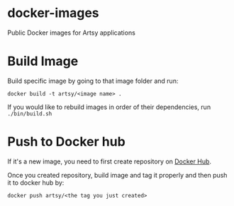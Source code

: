 # docker-images

Public Docker images for Artsy applications

# Build Image
Build specific image by going to that image folder and run:
```shell
docker build -t artsy/<image name> .
```

If you would like to rebuild images in order of their dependencies, run `./bin/build.sh`


# Push to Docker hub
If it's a new image, you need to first create repository on [Docker Hub](https://hub.docker.com).

Once you created repository, build image and tag it properly and then push it to docker hub by:
```shell
docker push artsy/<the tag you just created>
```

